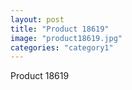 ```yaml
---
layout: post
title: "Product 18619"
image: "product18619.jpg"
categories: "category1"
---
```

Product 18619
